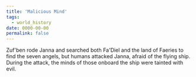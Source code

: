 ```yaml
---
title: 'Malicious Mind'
tags:
  - world_history
date: 0000-00-00
permalink: false
---
```

Zuf'ben rode Janna and searched both Fa'Diel and the land of Faeries to find the seven angels, but humans attacked Janna, afraid of the flying ship. During the attack, the minds of those onboard the ship were tainted with evil.